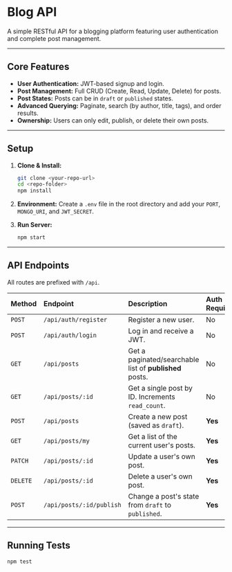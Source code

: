 # Blog API

A simple RESTful API for a blogging platform featuring user authentication and complete post management.

---

## Core Features

* **User Authentication:** JWT-based signup and login.
* **Post Management:** Full CRUD (Create, Read, Update, Delete) for posts.
* **Post States:** Posts can be in `draft` or `published` states.
* **Advanced Querying:** Paginate, search (by author, title, tags), and order results.
* **Ownership:** Users can only edit, publish, or delete their own posts.

---

## Setup

1.  **Clone & Install:**
    ```bash
    git clone <your-repo-url>
    cd <repo-folder>
    npm install
    ```

2.  **Environment:**
    Create a `.env` file in the root directory and add your `PORT`, `MONGO_URI`, and `JWT_SECRET`.

3.  **Run Server:**
    ```bash
    npm start
    ```

---

## API Endpoints

All routes are prefixed with `/api`.

| Method | Endpoint              | Description                                        | Auth Required |
| :----- | :-------------------- | :------------------------------------------------- | :------------ |
| `POST` | `/api/auth/register`        | Register a new user.                               | No            |
| `POST` | `/api/auth/login`         | Log in and receive a JWT.                          | No            |
| `GET`  | `/api/posts`              | Get a paginated/searchable list of **published** posts. | No            |
| `GET`  | `/api/posts/:id`          | Get a single post by ID. Increments `read_count`.  | No            |
| `POST` | `/api/posts`              | Create a new post (saved as `draft`).              | **Yes** |
| `GET`  | `/api/posts/my`           | Get a list of the current user's posts.            | **Yes** |
| `PATCH`| `/api/posts/:id`          | Update a user's own post.                          | **Yes** |
| `DELETE`| `/api/posts/:id`         | Delete a user's own post.                          | **Yes** |
| `POST` | `/api/posts/:id/publish`  | Change a post's state from `draft` to `published`. | **Yes** |

---

## Running Tests

```bash
npm test
